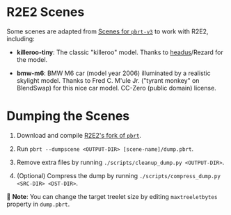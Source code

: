# R2E2 Scenes

Some scenes are adapted from [Scenes for `pbrt-v3`](https://www.pbrt.org/scenes-v3) to work
with R2E2, including:

- **killeroo-tiny**: The classic "killeroo" model. Thanks to
  [headus](http://www.headus.com/au)/Rezard for the model.

- **bmw-m6**: BMW M6 car (model year 2006) illuminated by a realistic skylight
  model. Thanks to Fred C. M'ule Jr. ("tyrant monkey" on BlendSwap) for this
  nice car model. CC-Zero (public domain) license.


# Dumping the Scenes

1. Download and compile [R2E2's fork of `pbrt`](https://github.com/r2e2-project/pbrt-v3).

2. Run `pbrt --dumpscene <OUTPUT-DIR> [scene-name]/dump.pbrt`.

3. Remove extra files by running `./scripts/cleanup_dump.py <OUTPUT-DIR>`.

4. (Optional) Compress the dump by running `./scripts/compress_dump.py <SRC-DIR> <DST-DIR>`.

📝 **Note**: You can change the target treelet size by editing `maxtreeletbytes` property in `dump.pbrt`.
